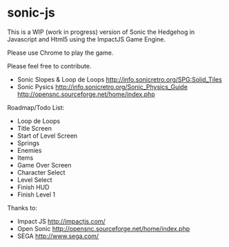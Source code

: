 # sonic-js
This is a WIP (work in progress) version of Sonic the Hedgehog in Javascript and Html5 using the ImpactJS Game Engine.

Please use Chrome to play the game.

Please feel free to contribute.

- Sonic Slopes & Loop de Loops
    http://info.sonicretro.org/SPG:Solid_Tiles
- Sonic Pysics
    http://info.sonicretro.org/Sonic_Physics_Guide
    http://opensnc.sourceforge.net/home/index.php

Roadmap/Todo List:
- Loop de Loops
- Title Screen
- Start of Level Screen
- Springs
- Enemies
- Items
- Game Over Screen
- Character Select
- Level Select
- Finish HUD
- Finish Level 1

Thanks to:
- Impact JS
    http://impactjs.com/
- Open Sonic
    http://opensnc.sourceforge.net/home/index.php
- SEGA
    http://www.sega.com/


